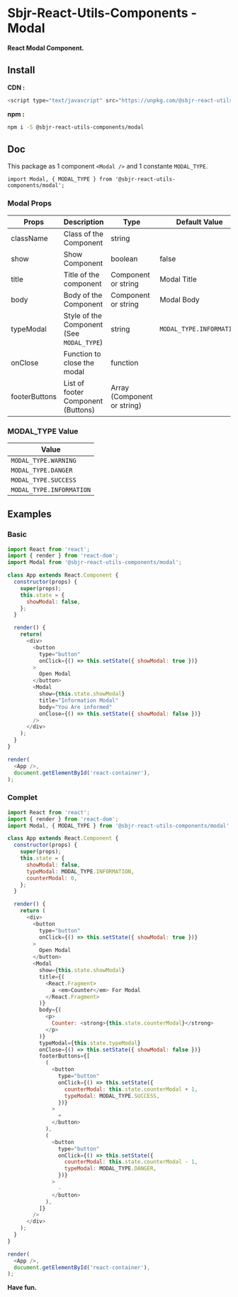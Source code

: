 # Sbjr-React-Utils-Components - Modal

**React Modal Component.**

## Install

**CDN :**
```js
<script type="text/javascript" src="https://unpkg.com/@sbjr-react-utils-components/modal@latest"></script>
```

**npm :**
```bash
npm i -S @sbjr-react-utils-components/modal
```

## Doc

This package as 1 component `<Modal />` and 1 constante `MODAL_TYPE`.

`import Modal, { MODAL_TYPE } from '@sbjr-react-utils-components/modal';`

### Modal Props

| Props         | Description                                | Type                        | Default Value            |
| ------------- | ------------------------------------------ | --------------------------- | ------------------------ |
| className     | Class of the Component                     | string                      |                          |
| show          | Show Component                             | boolean                     | false                    |
| title         | Title of the component                     | Component or string         | Modal Title              |
| body          | Body of the Component                      | Component or string         | Modal Body               |
| typeModal     | Style of the Component (See `MODAL_TYPE`)  | string                      | `MODAL_TYPE.INFORMATION` |
| onClose       | Function to close the modal                | function                    |                          |
| footerButtons | List of footer Component (Buttons)         | Array (Component or string) |                          |

### MODAL_TYPE Value

| Value                      |
| -------------------------- |
| `MODAL_TYPE.WARNING`       |
| `MODAL_TYPE.DANGER`        |
| `MODAL_TYPE.SUCCESS`       |
| `MODAL_TYPE.INFORMATION`   |

## Examples

### Basic

```js
import React from 'react';
import { render } from 'react-dom';
import Modal from '@sbjr-react-utils-components/modal';

class App extends React.Component {
  constructor(props) {
    super(props);
    this.state = {
      showModal: false,
    };
  }

  render() {
    return(
      <div>
        <button
          type="button"
          onClick={() => this.setState({ showModal: true })}
        >
          Open Modal
        </button>
        <Modal
          show={this.state.showModal}
          title="Information Modal"
          body="You Are informed"
          onClose={() => this.setState({ showModal: false })}
        />
      </div>
    );
  }
}

render(
  <App />,
  document.getElementById('react-container'),
);
```

### Complet
```js
import React from 'react';
import { render } from 'react-dom';
import Modal, { MODAL_TYPE } from '@sbjr-react-utils-components/modal';

class App extends React.Component {
  constructor(props) {
    super(props);
    this.state = {
      showModal: false,
      typeModal: MODAL_TYPE.INFORMATION,
      counterModal: 0,
    };
  }

  render() {
    return (
      <div>
        <button
          type="button"
          onClick={() => this.setState({ showModal: true })}
        >
          Open Modal
        </button>
        <Modal
          show={this.state.showModal}
          title={(
            <React.Fragment>
              a <em>Counter</em> For Modal
            </React.Fragment>
          )}
          body={(
            <p>
              Counter: <strong>{this.state.counterModal}</strong>
            </p>
          )}
          typeModal={this.state.typeModal}
          onClose={() => this.setState({ showModal: false })}
          footerButtons={[
            (
              <button
                type="button"
                onClick={() => this.setState({
                  counterModal: this.state.counterModal + 1,
                  typeModal: MODAL_TYPE.SUCCESS,
                })}
              >
                +
              </button>
            ),
            (
              <button
                type="button"
                onClick={() => this.setState({
                  counterModal: this.state.counterModal - 1,
                  typeModal: MODAL_TYPE.DANGER,
                })}
              >
                -
              </button>
            ),
          ]}
        />
      </div>
    );
  }
}

render(
  <App />,
  document.getElementById('react-container'),
);
```

**Have fun.**
